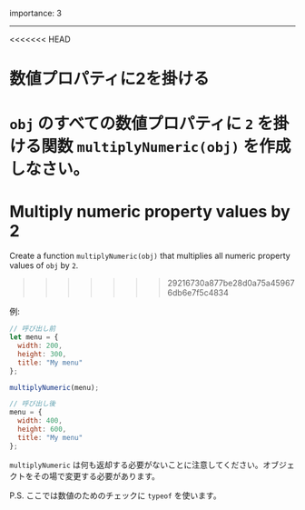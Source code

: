importance: 3

---

<<<<<<< HEAD
# 数値プロパティに2を掛ける

`obj` のすべての数値プロパティに `2` を掛ける関数 `multiplyNumeric(obj)` を作成しなさい。
=======
# Multiply numeric property values by 2

Create a function `multiplyNumeric(obj)` that multiplies all numeric property values of `obj` by `2`.
>>>>>>> 29216730a877be28d0a75a459676db6e7f5c4834

例:

```js
// 呼び出し前
let menu = {
  width: 200,
  height: 300,
  title: "My menu"
};

multiplyNumeric(menu);

// 呼び出し後
menu = {
  width: 400,
  height: 600,
  title: "My menu"
};
```

`multiplyNumeric` は何も返却する必要がないことに注意してください。オブジェクトをその場で変更する必要があります。

P.S. ここでは数値のためのチェックに `typeof` を使います。
